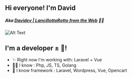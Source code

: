 <!--
**ILDaviz/ILDaviz** is a ✨ _special_ ✨ repository because its `README.md` (this file) appears on your GitHub profile.

Here are some ideas to get you started:

- 🔭 I’m currently working on ...
- 🌱 I’m currently learning ...
- 👯 I’m looking to collaborate on ...
- 🤔 I’m looking for help with ...
- 💬 Ask me about ...
- 📫 How to reach me: ...
- 😄 Pronouns: ...
- ⚡ Fun fact: ...
-->

## Hi everyone! I'm David
##### Aka [Davidev | LancillottoRotto from the Web](http://www.davidev.it/) 💖👋

![Alt Text](https://media.giphy.com/media/ZVik7pBtu9dNS/giphy.gif)

## I'm a developer ± 🤷!
- ✨ Right now I'm working with: Laravel + Vue
- 👨‍💻 I know : Php, JS, TS, Golang
- 🚀 I know framework : Laravel, Wordpress, Vue, Opencart
